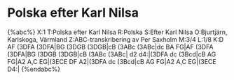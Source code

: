 # Polska efter Karl Nilsa

{%abc%}
X:1
T:Polska efter Karl Nilsa
R:Polska
S:Efter Karl Nilsa
O:Bjurtjärn, Karlskoga, Värmland
Z:ABC-transkribering av Per Saxholm
M:3/4
L:1/8
K:D
AF (3DFA (3DFA|BG (3DGB (3DGB|cB (3ABc (3ABc|dc BA FG|AF (3DFA (3DFA|BG (3DGB (3DGB|cB (3ABc (3ABc| d2 d4:|(3DFA dc (3Bcd|cB AG FG|A2 A,C EG|(3ECE DF A2|(3DFA dc (3Bcd|cB AG FG|A2 A,C EG|(3ECE D4:|
{%endabc%}
